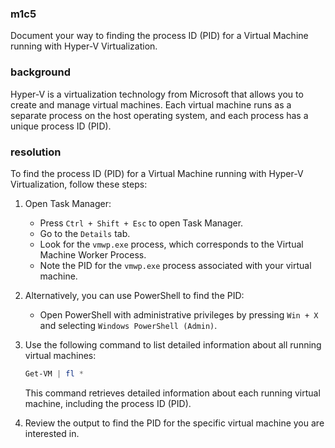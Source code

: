### m1c5

<p>Document your way to finding the process ID (PID) for a Virtual Machine running with Hyper-V Virtualization.</p>

### background

<p>Hyper-V is a virtualization technology from Microsoft that allows you to create and manage virtual machines. Each virtual machine runs as a separate process on the host operating system, and each process has a unique process ID (PID).</p>

### resolution

To find the process ID (PID) for a Virtual Machine running with Hyper-V Virtualization, follow these steps:

1. Open Task Manager:
   - Press `Ctrl + Shift + Esc` to open Task Manager.
   - Go to the `Details` tab.
   - Look for the `vmwp.exe` process, which corresponds to the Virtual Machine Worker Process.
   - Note the PID for the `vmwp.exe` process associated with your virtual machine.

2. Alternatively, you can use PowerShell to find the PID:
   - Open PowerShell with administrative privileges by pressing `Win + X` and selecting `Windows PowerShell (Admin)`.

3. Use the following command to list detailed information about all running virtual machines:
   ```powershell
   Get-VM | fl *
   ```
   This command retrieves detailed information about each running virtual machine, including the process ID (PID).

4. Review the output to find the PID for the specific virtual machine you are interested in.